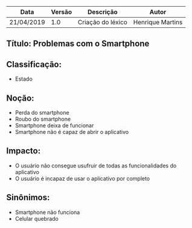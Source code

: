 | Data | Versão | Descrição | Autor |
|---|---|---|---|
| 21/04/2019 | 1.0 | Criação do léxico  | Henrique Martins |

## Título: Problemas com o Smartphone

## Classificação:

- Estado

## Noção:

- Perda do smartphone
- Roubo do smartphone
- Smartphone deixa de funcionar
- Smartphone não é capaz de abrir o aplicativo

## Impacto:

- O usuário não consegue usufruir de todas as funcionalidades do aplicativo
- O usuário é incapaz de usar o aplicativo por completo

## Sinônimos:

- Smartphone não funciona
- Celular quebrado
